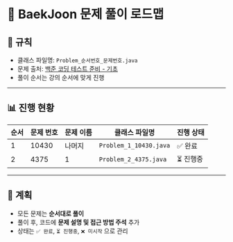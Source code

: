 # 📘 BaekJoon 문제 풀이 로드맵

## 📝 규칙
- 클래스 파일명: `Problem_순서번호_문제번호.java`
- 문제 출처: [백준 코딩 테스트 준비 - 기초](https://code.plus/course/51)
- 풀이 순서는 강의 순서에 맞게 진행

---

## 📊 진행 현황

| 순서 | 문제 번호 | 문제 이름 | 클래스 파일명            | 진행 상태 |
|------|-----------|-----------|--------------------------|------------|
| 1    | 10430     | 나머지    | `Problem_1_10430.java`     | ✅ 완료     |
| 2    | 4375      | 1         | `Problem_2_4375.java`      | ⏳ 진행중  |

---

## 🚀 계획
- 모든 문제는 **순서대로 풀이**
- 풀이 후, 코드에 **문제 설명 및 접근 방법 주석** 추가
- 상태는 `✅ 완료`, `⏳ 진행중`, `❌ 미시작` 으로 관리  
